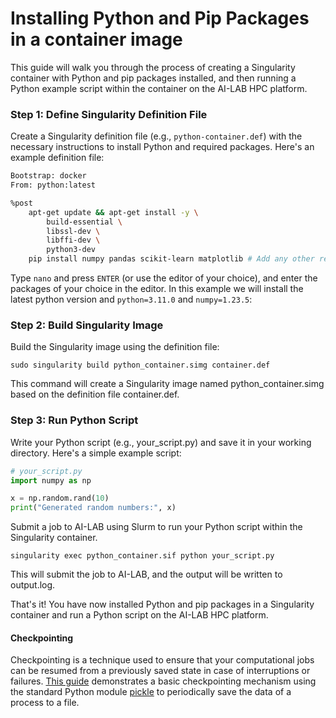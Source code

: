 # Installing Python and Pip Packages in a container image

This guide will walk you through the process of creating a Singularity container with Python and pip packages installed, and then running a Python example script within the container on the AI-LAB HPC platform.

### Step 1: Define Singularity Definition File

Create a Singularity definition file (e.g., `python-container.def`) with the necessary instructions to install Python and required packages. 
Here's an example definition file:

```bash
Bootstrap: docker
From: python:latest

%post
    apt-get update && apt-get install -y \
        build-essential \
        libssl-dev \
        libffi-dev \
        python3-dev
    pip install numpy pandas scikit-learn matplotlib # Add any other required packages
```


Type `nano` and press `ENTER` (or use the editor of your choice), and enter the packages of your choice in the editor. In this example we will install the latest python version and `python=3.11.0` and `numpy=1.23.5`:

### Step 2: Build Singularity Image
Build the Singularity image using the definition file:

```console
sudo singularity build python_container.simg container.def
```

This command will create a Singularity image named python_container.simg based on the definition file container.def.

### Step 3: Run Python Script
Write your Python script (e.g., your_script.py) and save it in your working directory. Here's a simple example script:

```python
# your_script.py
import numpy as np

x = np.random.rand(10)
print("Generated random numbers:", x)
```


Submit a job to AI-LAB using Slurm to run your Python script within the Singularity container.

```console
singularity exec python_container.sif python your_script.py
```

This will submit the job to AI-LAB, and the output will be written to output.log.

That's it! You have now installed Python and pip packages in a Singularity container and run a Python script on the AI-LAB HPC platform.

#### Checkpointing
Checkpointing is a technique used to ensure that your computational jobs can be resumed from a previously saved state in case of interruptions or failures. [This guide](/additional-guides/checkpointing/#python-data-checkpointing) demonstrates a basic checkpointing mechanism using the standard Python module [pickle](https://docs.python.org/3/library/pickle.html) to periodically save the data of a process to a file.